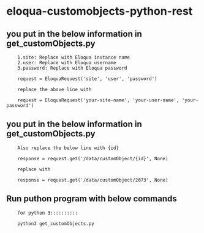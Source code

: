 # eloqua-customobjects-python-rest


## you put in the below information in get_customObjects.py
        1.site: Replace with Eloqua instance name
        2.user: Replace with Eloqua username
        3.password: Replace with Eloqua password
        
        request = EloquaRequest('site', 'user', 'password')
        
        replace the above line with 
        
        request = EloquaRequest('your-site-name', 'your-user-name', 'your-password')
        
## you put in the below information in get_customObjects.py
        
        Also replace the below line with {id}

        response = request.get('/data/customObject/{id}', None)
        
        replace with
        
        response = request.get('/data/customObject/2073', None)
        
## Run puthon program with below commands
        
        for python 3::::::::::
        
        python3 get_customObjects.py
